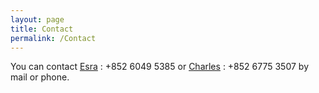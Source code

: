 ```yaml
---
layout: page
title: Contact
permalink: /Contact
---
```


You can contact [Esra](mailto:esraermis@outlook.com) : +852 6049 5385 or [Charles](mailto:charlesdurban@me.com) : +852 6775 3507 by mail or phone.
